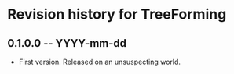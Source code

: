 # Revision history for TreeForming

## 0.1.0.0 -- YYYY-mm-dd

* First version. Released on an unsuspecting world.
